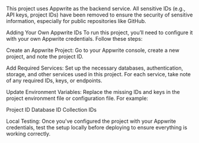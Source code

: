 This project uses Appwrite as the backend service. All sensitive IDs (e.g., API keys, project IDs) have been removed to ensure the security of sensitive information, especially for public repositories like GitHub.

Adding Your Own Appwrite IDs
To run this project, you’ll need to configure it with your own Appwrite credentials. Follow these steps:

Create an Appwrite Project: Go to your Appwrite console, create a new project, and note the project ID.

Add Required Services: Set up the necessary databases, authentication, storage, and other services used in this project. For each service, take note of any required IDs, keys, or endpoints.

Update Environment Variables: Replace the missing IDs and keys in the project environment file or configuration file. For example:

Project ID
Database ID
Collection IDs

Local Testing: Once you've configured the project with your Appwrite credentials, test the setup locally before deploying to ensure everything is working correctly.